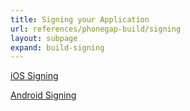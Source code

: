 ```yaml
---
title: Signing your Application
url: references/phonegap-build/signing
layout: subpage
expand: build-signing
---
```


[iOS Signing](ios)

[Android Signing](android)